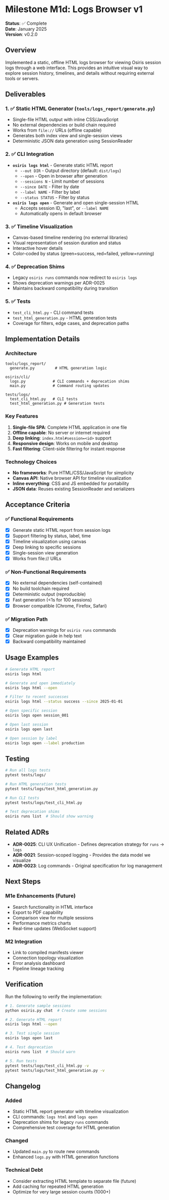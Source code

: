 # Milestone M1d: Logs Browser v1

**Status**: ✅ Complete  
**Date**: January 2025  
**Version**: v0.2.0  

## Overview

Implemented a static, offline HTML logs browser for viewing Osiris session logs through a web interface. This provides an intuitive visual way to explore session history, timelines, and details without requiring external tools or servers.

## Deliverables

### 1. ✅ Static HTML Generator (`tools/logs_report/generate.py`)
- Single-file HTML output with inline CSS/JavaScript
- No external dependencies or build chain required
- Works from `file://` URLs (offline capable)
- Generates both index view and single-session views
- Deterministic JSON data generation using SessionReader

### 2. ✅ CLI Integration
- **`osiris logs html`** - Generate static HTML report
  - `--out DIR` - Output directory (default: `dist/logs`)
  - `--open` - Open in browser after generation
  - `--sessions N` - Limit number of sessions
  - `--since DATE` - Filter by date
  - `--label NAME` - Filter by label
  - `--status STATUS` - Filter by status
- **`osiris logs open`** - Generate and open single-session HTML
  - Accepts session ID, "last", or `--label NAME`
  - Automatically opens in default browser

### 3. ✅ Timeline Visualization
- Canvas-based timeline rendering (no external libraries)
- Visual representation of session duration and status
- Interactive hover details
- Color-coded by status (green=success, red=failed, yellow=running)

### 4. ✅ Deprecation Shims
- Legacy `osiris runs` commands now redirect to `osiris logs`
- Shows deprecation warnings per ADR-0025
- Maintains backward compatibility during transition

### 5. ✅ Tests
- `test_cli_html.py` - CLI command tests
- `test_html_generation.py` - HTML generation tests
- Coverage for filters, edge cases, and deprecation paths

## Implementation Details

### Architecture
```
tools/logs_report/
  generate.py         # HTML generation logic
  
osiris/cli/
  logs.py            # CLI commands + deprecation shims
  main.py            # Command routing updates

tests/logs/
  test_cli_html.py   # CLI tests
  test_html_generation.py # Generation tests
```

### Key Features
1. **Single-file SPA**: Complete HTML application in one file
2. **Offline capable**: No server or internet required
3. **Deep linking**: `index.html#session=<id>` support
4. **Responsive design**: Works on mobile and desktop
5. **Fast filtering**: Client-side filtering for instant response

### Technology Choices
- **No frameworks**: Pure HTML/CSS/JavaScript for simplicity
- **Canvas API**: Native browser API for timeline visualization
- **Inline everything**: CSS and JS embedded for portability
- **JSON data**: Reuses existing SessionReader and serializers

## Acceptance Criteria

### ✅ Functional Requirements
- [x] Generate static HTML report from session logs
- [x] Support filtering by status, label, time
- [x] Timeline visualization using canvas
- [x] Deep linking to specific sessions
- [x] Single-session view generation
- [x] Works from file:// URLs

### ✅ Non-Functional Requirements
- [x] No external dependencies (self-contained)
- [x] No build toolchain required
- [x] Deterministic output (reproducible)
- [x] Fast generation (<1s for 100 sessions)
- [x] Browser compatible (Chrome, Firefox, Safari)

### ✅ Migration Path
- [x] Deprecation warnings for `osiris runs` commands
- [x] Clear migration guide in help text
- [x] Backward compatibility maintained

## Usage Examples

```bash
# Generate HTML report
osiris logs html

# Generate and open immediately
osiris logs html --open

# Filter to recent successes
osiris logs html --status success --since 2025-01-01

# Open specific session
osiris logs open session_001

# Open last session
osiris logs open last

# Open session by label
osiris logs open --label production
```

## Testing

```bash
# Run all logs tests
pytest tests/logs/

# Run HTML generation tests
pytest tests/logs/test_html_generation.py

# Run CLI tests
pytest tests/logs/test_cli_html.py

# Test deprecation shims
osiris runs list  # Should show warning
```

## Related ADRs

- **ADR-0025**: CLI UX Unification - Defines deprecation strategy for `runs` → `logs`
- **ADR-0021**: Session-scoped logging - Provides the data model we visualize
- **ADR-0023**: Log commands - Original specification for log management

## Next Steps

### M1e Enhancements (Future)
- Search functionality in HTML interface
- Export to PDF capability
- Comparison view for multiple sessions
- Performance metrics charts
- Real-time updates (WebSocket support)

### M2 Integration
- Link to compiled manifests viewer
- Connection topology visualization
- Error analysis dashboard
- Pipeline lineage tracking

## Verification

Run the following to verify the implementation:

```bash
# 1. Generate sample sessions
python osiris.py chat  # Create some sessions

# 2. Generate HTML report
osiris logs html --open

# 3. Test single session
osiris logs open last

# 4. Test deprecation
osiris runs list  # Should warn

# 5. Run tests
pytest tests/logs/test_cli_html.py -v
pytest tests/logs/test_html_generation.py -v
```

## Changelog

### Added
- Static HTML report generator with timeline visualization
- CLI commands: `logs html` and `logs open`
- Deprecation shims for legacy `runs` commands
- Comprehensive test coverage for HTML generation

### Changed
- Updated `main.py` to route new commands
- Enhanced `logs.py` with HTML generation functions

### Technical Debt
- Consider extracting HTML template to separate file (future)
- Add caching for repeated HTML generation
- Optimize for very large session counts (1000+)
